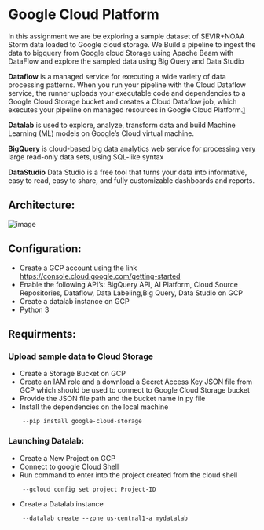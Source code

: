 # Google Cloud Platform

In this assignment we are be exploring a sample dataset of SEVIR+NOAA Storm data loaded to Google cloud storage.
We Build a pipeline to ingest the data to bigquery from Google cloud Storage using Apache Beam with DataFlow and explore the sampled data using
Big Query and Data Studio

__Dataflow__ is a managed service for executing a wide variety of data processing patterns. When you run your pipeline with the Cloud Dataflow service, the runner uploads your executable code and dependencies to a Google Cloud Storage bucket and creates a Cloud Dataflow job, which executes your pipeline on managed resources in Google Cloud Platform.[1](https://medium.com/google-cloud/basic-streaming-data-enrichment-on-google-cloud-with-dataflow-sql-a7684353119c)

__Datalab__ is used to explore, analyze, transform data and build Machine Learning (ML) models on Google’s Cloud virtual machine. 

__BigQuery__ is cloud-based big data analytics web service for processing very large read-only data sets, using SQL-like syntax

__DataStudio__ Data Studio is a free tool that turns your data into informative, easy to read, easy to share, and fully customizable dashboards and reports.

## Architecture:
![image](https://user-images.githubusercontent.com/78016518/110035637-ee3bb480-7d09-11eb-98c2-0f1b972a2054.png)


## Configuration:
  * Create a GCP account using the link https://console.cloud.google.com/getting-started
  * Enable the following API’s: BigQuery API, AI Platform, Cloud Source Repositories, Dataflow, Data Labeling,Big Query, Data Studio on GCP
  * Create a datalab instance on GCP
  * Python 3 
  
## Requirments:

### Upload sample data to Cloud Storage
   * Create a Storage Bucket on GCP
   * Create an IAM role and a download a Secret Access Key JSON file from GCP which should be used to connect to Google Cloud Storage bucket 
   * Provide the JSON file path and the bucket name in py file
   * Install the dependencies on the local machine
  ```  
      --pip install google-cloud-storage
   ``` 
   
 ### Launching Datalab:
    
   * Create a New Project on GCP 
   * Connect to google Cloud Shell
   * Run command to enter into the project created from the cloud shell
  ```
      --gcloud config set project Project-ID
  ``` 
   * Create a Datalab instance
  ```  
      --datalab create --zone us-central1-a mydatalab
   ``` 
   
###




